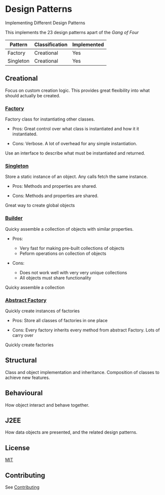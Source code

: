 # Design Patterns

Implementing Different Design Patterns

This implements the 23 design patterns apart of the _Gang of Four_

| Pattern   | Classification | Implemented |
| -------   | -------------- | ----------- |
| Factory   |   Creational   |     Yes     |
| Singleton |   Creational   |     Yes     |

## Creational

Focus on custom creation logic. This provides great flexibility into
what should actually be created.

### [Factory](/src/creational/factory.ts)

Factory class for instantiating other classes.

- Pros: Great control over what class is instantiated and how it it instantiated.

- Cons: Verbose. A lot of overhead for any simple instantiation.

Use an interface to describe what must be instantiated and returned.

### [Singleton](/src/creational/singleton.ts)

Store a static instance of an object. Any calls fetch the same instance.

- Pros: Methods and properties are shared.

- Cons: Methods and properties are shared.

Great way to create global objects

### [Builder](/src/creational/builder.ts)

Quicky assemble a collection of objects with similar properties.

- Pros:
  - Very fast for making pre-built collections of objects
  - Peform operations on collection of objects

- Cons:
  - Does not work well with very very unique collections
  - All objects must share functionality

Quicky assemble a collection

### [Abstract Factory](/src/creational/abstractFactory.ts)

Quickly create instances of factories

- Pros: Store all classes of factories in one place

- Cons: Every factory inherits every method from abstract Factory. Lots of carry over

Quickly create factories

## Structural

Class and object implementation and inheritance. Composition of classes
to achieve new features.

## Behavioural

How object interact and behave together.

## J2EE

How data objects are presented, and the related design patterns.

## License

[MIT](/LICENSE)

## Contributing

See [Contributing](/CONTRIBUTING.md)
